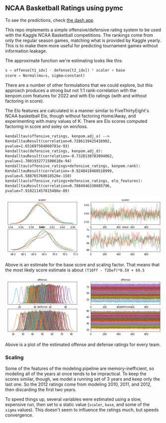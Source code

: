 ## NCAA Basketball Ratings using pymc

To see the predictions, check [the dash app](https://power-ratings-jamesmf.koyeb.app/)

This repo implements a simple offensive/defensive rating system to be used with the Kaggle NCAA Basketball competitions. The rankings
come from only the regular season games, matching what is provided by Kaggle yearly. This is to make them more useful for predicting
tournament games without information leakage.

The approximate function we're estimating looks like this:

```python 
s = offense[t1_idx] - defense[t2_idx]) * scaler + base
score = Normal(mu=s, sigma=constant)
```

There are a number of other formulations that we could explore, but this approach produces a strong but not 1:1 rank-correlation
 with the kenpom.com features for 2022 and with Elo ratings (with and without factoring in score).

The Elo features are calculated in a manner similar to FiveThirtyEight's NCAA basketball Elo, though without factoring Home/Away, 
and experimenting with many values of K. There are Elo scores computed factoring in score and soley on win/loss.

```
kendalltau(offensive_ratings, kenpom.adj_o) --> KendalltauResult(correlation=0.7286139425416902, pvalue=1.651697584060781e-93)
kendalltau(defensive_ratings, kenpom.adj_d): KendalltauResult(correlation=-0.7328130783894062, pvalue=1.7001932771500618e-94)
kendalltau(offensive_ratings+defensive_ratings, kenpom.rank): KendalltauResult(correlation=-0.9248418468510999, pvalue=5.588765768618526e-150)
kendalltau(offensive_ratings+defensive_ratings, elo_features): KendalltauResult(correlation=0.7084946338085796, pvalue=7.910211457815486e-89)
```




![Estimates of base and scale for 2022](img/base_and_scale_trace.png)

Above is an estimate for the base score and scaling factor. That means that the most likely score estimate is about `(T1Off - T2Def)*0.59 + 69.5`

![Estimates of offense and defense](img/off_def_trace.png)

Above is a plot of the estimated offense and defense ratings for every team.


### Scaling

Some of the features of the modeling pipeline are memory-inefficient, so modeling all of the years at once tends to be impractical. To keep the 
scores similar, though, we model a running set of 3 years and keep only the last one. So the 2012 ratings come from modeling 2010, 2011, and 2012,
then discarding the first two years.

To speed things up, several variables were estimated using a slow, expensive run, then set to a static value (`scaler`, `base`, and some of the `sigma` values). This
doesn't seem to influence the ratings much, but speeds convergence.